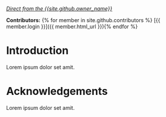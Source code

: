 *[Direct from the {{site.github.owner_name}}]({{site.github.owner_url}})*

**Contributors:** {% for member in site.github.contributors %} [{{ member.login }}]({{ member.html_url }}){% endfor %}

# Introduction
Lorem ipsum dolor set amit.

# Acknowledgements
Lorem ipsum dolor set amit.
